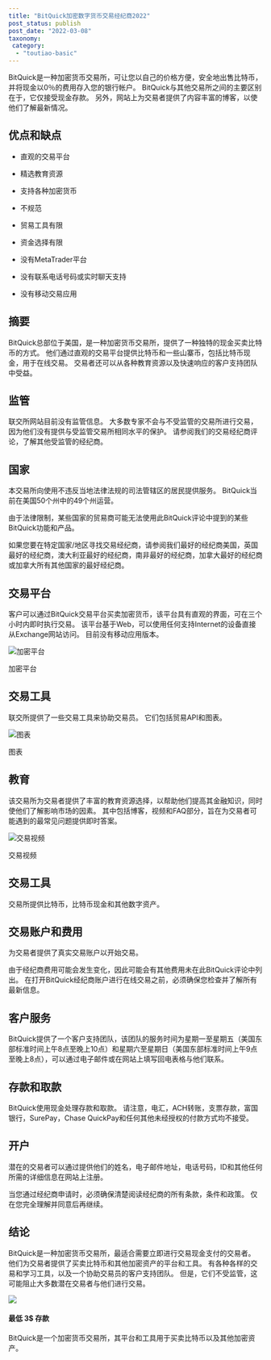 ```yaml
---
title: "BitQuick加密数字货币交易经纪商2022"
post_status: publish
post_date: "2022-03-08"
taxonomy:
 category: 
  - "toutiao-basic"
---
```


BitQuick是一种加密货币交易所，可让您以自己的价格方便，安全地出售比特币，并将现金以0％的费用存入您的银行帐户。 BitQuick与其他交易所之间的主要区别在于，它仅接受现金存款。 另外，网站上为交易者提供了内容丰富的博客，以使他们了解最新情况。

##  优点和缺点

- 直观的交易平台

- 精选教育资源

- 支持各种加密货币

- 不规范

- 贸易工具有限

- 资金选择有限

- 没有MetaTrader平台

- 没有联系电话号码或实时聊天支持

- 没有移动交易应用


## 摘要

BitQuick总部位于美国，是一种加密货币交易所，提供了一种独特的现金买卖比特币的方式。 他们通过直观的交易平台提供比特币和一些山寨币，包括比特币现金，用于在线交易。 交易者还可以从各种教育资源以及快速响应的客户支持团队中受益。

## 监管

联交所网站目前没有监管信息。 大多数专家不会与不受监管的交易所进行交易，因为他们没有提供与受监管交易所相同水平的保护。 请参阅我们的交易经纪商评论，了解其他受监管的经纪商。

## 国家

本交易所向使用不违反当地法律法规的司法管辖区的居民提供服务。 BitQuick当前在美国50个州中的49个州运营。

由于法律限制，某些国家的贸易商可能无法使用此BitQuick评论中提到的某些BitQuick功能和产品。

如果您要在特定国家/地区寻找交易经纪商，请参阅我们最好的经纪商美国，英国最好的经纪商，澳大利亚最好的经纪商，南非最好的经纪商，加拿大最好的经纪商或加拿大所有其他国家的最好经纪商。

## 交易平台

客户可以通过BitQuick交易平台买卖加密货币，该平台具有直观的界面，可在三个小时内即时执行交易。 该平台基于Web，可以使用任何支持Internet的设备直接从Exchange网站访问。 目前没有移动应用版本。

![加密平台](https://cdn.fendou.la/funstoutiao/2020/12/BitQuick-Review-Crypto-Platform-1024x799.jpg "加密平台")

加密平台

## 交易工具

联交所提供了一些交易工具来协助交易员。 它们包括贸易API和图表。

![图表](https://cdn.fendou.la/funstoutiao/2020/12/BitQuick-Review-Charts.jpg "图表")

图表

## 教育

该交易所为交易者提供了丰富的教育资源选择，以帮助他们提高其金融知识，同时使他们了解影响市场的因素。 其中包括博客，视频和FAQ部分，旨在为交易者可能遇到的最常见问题提供即时答案。

![交易视频](https://cdn.fendou.la/funstoutiao/2020/12/BitQuick-Review-Videos-1024x293.jpg "交易视频")

交易视频

## 交易工具

交易所提供比特币，比特币现金和其他数字资产。

## 交易账户和费用

为交易者提供了真实交易账户以开始交易。

由于经纪商费用可能会发生变化，因此可能会有其他费用未在此BitQuick评论中列出。 在打开BitQuick经纪商账户进行在线交易之前，必须确保您检查并了解所有最新信息。

## 客户服务

BitQuick提供了一个客户支持团队，该团队的服务时间为星期一至星期五（美国东部标准时间上午8点至晚上10点）和星期六至星期日（美国东部标准时间上午9点至晚上8点），可以通过电子邮件或在网站上填写回电表格与他们联系。

## 存款和取款

BitQuick使用现金处理存款和取款。 请注意，电汇，ACH转账，支票存款，富国银行，SurePay，Chase QuickPay和任何其他未经授权的付款方式均不接受。

## 开户

潜在的交易者可以通过提供他们的姓名，电子邮件地址，电话号码，ID和其他任何所需的详细信息在网站上注册。

当您通过经纪商申请时，必须确保清楚阅读经纪商的所有条款，条件和政策。 仅在您完全理解并同意后再继续。

## 结论

BitQuick是一种加密货币交易所，最适合需要立即进行交易现金支付的交易者。 他们为交易者提供了买卖比特币和其他加密资产的平台和工具。 有各种各样的交易和学习工具，以及一个协助交易员的客户支持团队。 但是，它们不受监管，这可能阻止大多数潜在交易者与他们进行交易。

![](https://cdn.fendou.la/funstoutiao/2020/12/BitQuick-Logo.png)

#### 最低 **3$** 存款

BitQuick是一个加密货币交易所，其平台和工具用于买卖比特币以及其他加密资产。
